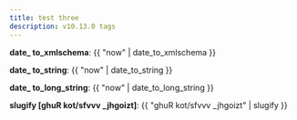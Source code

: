 ```yaml
---
title: test three
description: v10.13.0 tags
---
```

**date_ to_xmlschema**: {{ "now" | date_to_xmlschema }}

**date_ to_string**: {{ "now" | date_to_string }}

**date_ to_long_string**: {{ "now" | date_to_long_string }}

**slugify [ghuR kot/sfvvv  _jhgoizt]**: {{ "ghuR kot/sfvvv  _jhgoizt" | slugify }}
